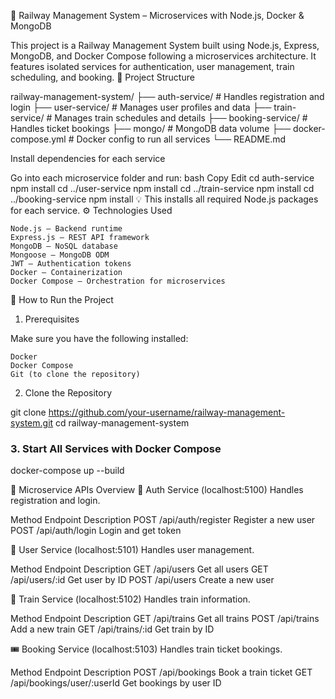 🚆 Railway Management System – Microservices with Node.js, Docker & MongoDB

This project is a Railway Management System built using Node.js, Express, MongoDB, and Docker Compose following a microservices architecture. It features isolated services for authentication, user management, train scheduling, and booking.
📁 Project Structure

railway-management-system/ ├── auth-service/ # Handles registration and login ├── user-service/ # Manages user profiles and data ├── train-service/ # Manages train schedules and details ├── booking-service/ # Handles ticket bookings ├── mongo/ # MongoDB data volume ├── docker-compose.yml # Docker config to run all services └── README.md

Install dependencies for each service

Go into each microservice folder and run:
bash Copy Edit cd auth-service npm install cd ../user-service npm install cd ../train-service npm install cd ../booking-service npm install 💡 This installs all required Node.js packages for each service.
⚙️ Technologies Used

    Node.js – Backend runtime
    Express.js – REST API framework
    MongoDB – NoSQL database
    Mongoose – MongoDB ODM
    JWT – Authentication tokens
    Docker – Containerization
    Docker Compose – Orchestration for microservices

🚀 How to Run the Project
1. Prerequisites

Make sure you have the following installed:

    Docker
    Docker Compose
    Git (to clone the repository)

2. Clone the Repository

git clone https://github.com/your-username/railway-management-system.git
cd railway-management-system

### 3. Start All Services with Docker Compose
docker-compose up --build

📡 Microservice APIs Overview
🔐 Auth Service (localhost:5100)
Handles registration and login.

Method	Endpoint	Description
POST	/api/auth/register	Register a new user
POST	/api/auth/login	Login and get token

👤 User Service (localhost:5101)
Handles user management.

Method	Endpoint	Description
GET	/api/users	Get all users
GET	/api/users/:id	Get user by ID
POST	/api/users	Create a new user

🚆 Train Service (localhost:5102)
Handles train information.

Method	Endpoint	Description
GET	/api/trains	Get all trains
POST	/api/trains	Add a new train
GET	/api/trains/:id	Get train by ID

🎟️ Booking Service (localhost:5103)
Handles train ticket bookings.

Method	Endpoint	Description
POST	/api/bookings	Book a train ticket
GET	/api/bookings/user/:userId	Get bookings by user ID


